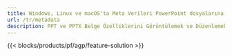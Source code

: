 ```yaml
---
title: Windows, Linux ve macOS'ta Meta Verileri PowerPoint dosyalarına görüntüleyin ve düzenleyin
url: /tr/metadata
description: PPT ve PPTX Belge Özelliklerini Görüntülemek ve Düzenlemek için Ücretsiz Uygulama ve API'ler
---
```


{{< blocks/products/pf/agp/feature-solution >}} 

